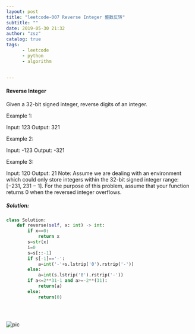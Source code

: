 ```yaml
---
layout: post
title: "leetcode-007 Reverse Integer 整数反转"
subtitle: ""
date: 2019-05-30 21:32
author: "zsz"
catalog: true
tags: 
      - leetcode
      - python
      - algorithm
      

---
```






#### Reverse Integer

Given a 32-bit signed integer, reverse digits of an integer.

Example 1:

Input: 123
Output: 321

Example 2:

Input: -123
Output: -321

Example 3:

Input: 120
Output: 21
Note:
Assume we are dealing with an environment which could only store integers within the 32-bit signed integer range: [−231,  231 − 1]. For the purpose of this problem, assume that your function returns 0 when the reversed integer overflows.





##### Solution:

```python
class Solution:
    def reverse(self, x: int) -> int:
        if x==0:
            return x
        s=str(x)
        i=0
        s=s[::-1]
        if s[-1]=='-':
            a=int('-'+s.lstrip('0').rstrip('-'))
        else:
            a=int(s.lstrip('0').rstrip('-'))
        if a<=2**31-1 and a>=-2**(31):
            return(a)
        else:
            return(0)
                

                
```



![pic](https://ws1.sinaimg.cn/large/006tNc79gy1g3l2cak5wlj30ua08uabg.jpg)


